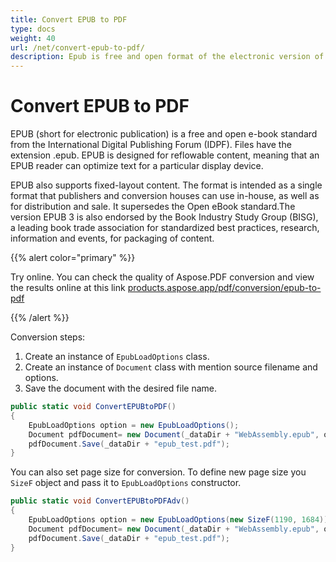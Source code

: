 ```yaml
---
title: Convert EPUB to PDF
type: docs
weight: 40
url: /net/convert-epub-to-pdf/
description: Epub is free and open format of the electronic version of books with the .epub extension. You may easily convert epub files to PDF format with Aspose.PDF.
---
```


# Convert EPUB to PDF

EPUB (short for electronic publication) is a free and open e-book standard from the International Digital Publishing Forum (IDPF). Files have the extension .epub. EPUB is designed for reflowable content, meaning that an EPUB reader can optimize text for a particular display device.

EPUB also supports fixed-layout content. The format is intended as a single format that publishers and conversion houses can use in-house, as well as for distribution and sale. It supersedes the Open eBook standard.The version EPUB 3 is also endorsed by the Book Industry Study Group (BISG), a leading book trade association for standardized best practices, research, information and events, for packaging of content.

{{% alert color="primary" %}} 

Try online. You can check the quality of Aspose.PDF conversion and view the results online at this link [products.aspose.app/pdf/conversion/epub-to-pdf](https://products.aspose.app/pdf/conversion/epub-to-pdf)

{{% /alert %}}

Conversion steps:

1. Create an instance of `EpubLoadOptions` class.
1. Create an instance of `Document` class with mention source filename and options.
1. Save the document with the desired file name.

```csharp
public static void ConvertEPUBtoPDF()
{
    EpubLoadOptions option = new EpubLoadOptions();
    Document pdfDocument= new Document(_dataDir + "WebAssembly.epub", option);
    pdfDocument.Save(_dataDir + "epub_test.pdf");
}
```

You can also set page size for conversion. To define new page size you `SizeF` object and pass it to `EpubLoadOptions` constructor.

```csharp
public static void ConvertEPUBtoPDFAdv()
{
    EpubLoadOptions option = new EpubLoadOptions(new SizeF(1190, 1684));
    Document pdfDocument= new Document(_dataDir + "WebAssembly.epub", option);
    pdfDocument.Save(_dataDir + "epub_test.pdf");
}
```
